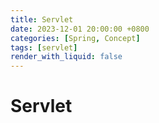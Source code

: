 ```yaml
---
title: Servlet
date: 2023-12-01 20:00:00 +0800
categories: [Spring, Concept]
tags: [servlet]
render_with_liquid: false
---
```


# Servlet
